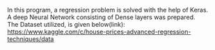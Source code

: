 In this program, a regression problem is solved with the help of Keras. <br>
A deep Neural Network consisting of Dense layers was prepared.<br>
The Dataset utilized, is given below(link): <br>
https://www.kaggle.com/c/house-prices-advanced-regression-techniques/data
